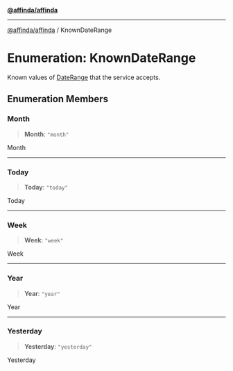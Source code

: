 [**@affinda/affinda**](../README.md)

***

[@affinda/affinda](../globals.md) / KnownDateRange

# Enumeration: KnownDateRange

Known values of [DateRange](../type-aliases/DateRange.md) that the service accepts.

## Enumeration Members

### Month

> **Month**: `"month"`

Month

***

### Today

> **Today**: `"today"`

Today

***

### Week

> **Week**: `"week"`

Week

***

### Year

> **Year**: `"year"`

Year

***

### Yesterday

> **Yesterday**: `"yesterday"`

Yesterday
